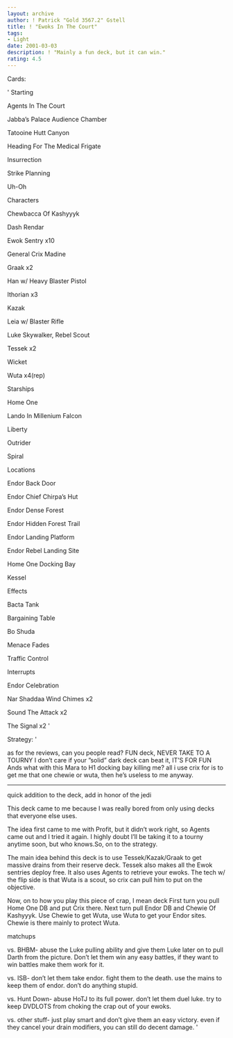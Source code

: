 ```yaml
---
layout: archive
author: ! Patrick "Gold 3567.2" Gstell
title: ! "Ewoks In The Court"
tags:
- Light
date: 2001-03-03
description: ! "Mainly a fun deck, but it can win."
rating: 4.5
---
```

Cards: 

'  Starting

Agents In The Court

Jabba’s Palace Audience Chamber

Tatooine Hutt Canyon

Heading For The Medical Frigate

Insurrection

Strike Planning

Uh-Oh


  Characters

Chewbacca Of Kashyyyk

Dash Rendar

Ewok Sentry x10

General Crix Madine

Graak x2

Han w/ Heavy Blaster Pistol

Ithorian x3

Kazak 

Leia w/ Blaster Rifle

Luke Skywalker, Rebel Scout

Tessek x2

Wicket

Wuta x4(rep)


  Starships

Home One

Lando In Millenium Falcon

Liberty

Outrider

Spiral


  Locations

Endor Back Door

Endor Chief Chirpa’s Hut

Endor Dense Forest

Endor Hidden Forest Trail

Endor Landing Platform

Endor Rebel Landing Site

Home One Docking Bay

Kessel


  Effects

Bacta Tank

Bargaining Table

Bo Shuda

Menace Fades

Traffic Control


  Interrupts

Endor Celebration

Nar Shaddaa Wind Chimes x2

Sound The Attack x2

The Signal x2 '

Strategy: '

as for the reviews, can you people read? FUN deck, NEVER TAKE TO A TOURNY I don’t care if your ”solid” dark deck can beat it, IT’S FOR FUN Ands what with this Mara to H1 docking bay killing me? all i use crix for is to get me that one chewie or wuta, then he’s useless to me anyway.

------------------------------------------------------------



quick addition to the deck, add in honor of the jedi



This deck came to me because I was really bored from only using decks that everyone else uses. 


The idea first came to me with Profit, but it didn’t work right, so Agents came out and I tried it again. I highly doubt I’ll be taking it to a tourny anytime soon, but who knows.So, on to the strategy.


The main idea behind this deck is to use Tessek/Kazak/Graak to get massive drains from their reserve deck. Tessek also makes all the Ewok sentries deploy free. It also uses Agents to retrieve your ewoks. The tech w/ the flip side is that Wuta is a scout, so crix can pull him to put on the objective.

 Now, on to how you play this piece of crap, I mean deck  First turn you pull Home One DB and put Crix there. Next turn pull Endor DB and Chewie Of Kashyyyk. Use Chewie to get Wuta, use Wuta to get your Endor sites. Chewie is there mainly to protect Wuta.


 matchups


vs. BHBM- abuse the Luke pulling ability and give them Luke later on to pull Darth from the picture. Don’t let them win any easy battles, if they want to win battles make them work for it.


vs. ISB- don’t let them take endor. fight them to the death. use the mains to keep them of endor. don’t do anything stupid.


vs. Hunt Down- abuse HoTJ to its full power. don’t let them duel luke. try to keep DVDLOTS from choking the crap out of your ewoks.


vs. other stuff- just play smart and don’t give them an easy victory. even if they cancel your drain modifiers, you can still do decent damage.  '